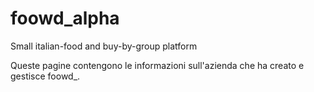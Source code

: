 foowd_alpha
===========

Small italian-food and buy-by-group platform

Queste pagine contengono le informazioni sull'azienda che ha creato e gestisce foowd_.





